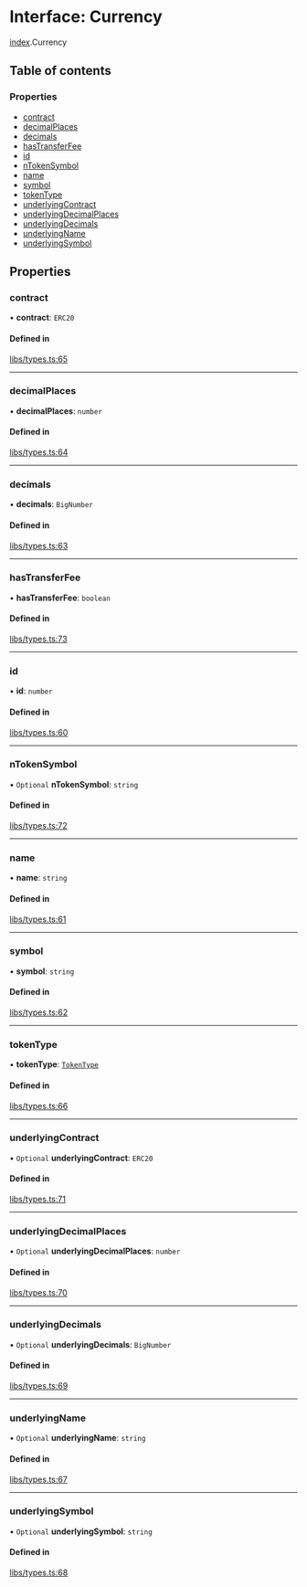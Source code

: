 # Interface: Currency

[index](../modules/index.md).Currency

## Table of contents

### Properties

- [contract](index.Currency.md#contract)
- [decimalPlaces](index.Currency.md#decimalplaces)
- [decimals](index.Currency.md#decimals)
- [hasTransferFee](index.Currency.md#hastransferfee)
- [id](index.Currency.md#id)
- [nTokenSymbol](index.Currency.md#ntokensymbol)
- [name](index.Currency.md#name)
- [symbol](index.Currency.md#symbol)
- [tokenType](index.Currency.md#tokentype)
- [underlyingContract](index.Currency.md#underlyingcontract)
- [underlyingDecimalPlaces](index.Currency.md#underlyingdecimalplaces)
- [underlyingDecimals](index.Currency.md#underlyingdecimals)
- [underlyingName](index.Currency.md#underlyingname)
- [underlyingSymbol](index.Currency.md#underlyingsymbol)

## Properties

### contract

• **contract**: `ERC20`

#### Defined in

[libs/types.ts:65](https://github.com/notional-finance/sdk-v2/blob/fc3a95f/src/libs/types.ts#L65)

___

### decimalPlaces

• **decimalPlaces**: `number`

#### Defined in

[libs/types.ts:64](https://github.com/notional-finance/sdk-v2/blob/fc3a95f/src/libs/types.ts#L64)

___

### decimals

• **decimals**: `BigNumber`

#### Defined in

[libs/types.ts:63](https://github.com/notional-finance/sdk-v2/blob/fc3a95f/src/libs/types.ts#L63)

___

### hasTransferFee

• **hasTransferFee**: `boolean`

#### Defined in

[libs/types.ts:73](https://github.com/notional-finance/sdk-v2/blob/fc3a95f/src/libs/types.ts#L73)

___

### id

• **id**: `number`

#### Defined in

[libs/types.ts:60](https://github.com/notional-finance/sdk-v2/blob/fc3a95f/src/libs/types.ts#L60)

___

### nTokenSymbol

• `Optional` **nTokenSymbol**: `string`

#### Defined in

[libs/types.ts:72](https://github.com/notional-finance/sdk-v2/blob/fc3a95f/src/libs/types.ts#L72)

___

### name

• **name**: `string`

#### Defined in

[libs/types.ts:61](https://github.com/notional-finance/sdk-v2/blob/fc3a95f/src/libs/types.ts#L61)

___

### symbol

• **symbol**: `string`

#### Defined in

[libs/types.ts:62](https://github.com/notional-finance/sdk-v2/blob/fc3a95f/src/libs/types.ts#L62)

___

### tokenType

• **tokenType**: [`TokenType`](../enums/index.TokenType.md)

#### Defined in

[libs/types.ts:66](https://github.com/notional-finance/sdk-v2/blob/fc3a95f/src/libs/types.ts#L66)

___

### underlyingContract

• `Optional` **underlyingContract**: `ERC20`

#### Defined in

[libs/types.ts:71](https://github.com/notional-finance/sdk-v2/blob/fc3a95f/src/libs/types.ts#L71)

___

### underlyingDecimalPlaces

• `Optional` **underlyingDecimalPlaces**: `number`

#### Defined in

[libs/types.ts:70](https://github.com/notional-finance/sdk-v2/blob/fc3a95f/src/libs/types.ts#L70)

___

### underlyingDecimals

• `Optional` **underlyingDecimals**: `BigNumber`

#### Defined in

[libs/types.ts:69](https://github.com/notional-finance/sdk-v2/blob/fc3a95f/src/libs/types.ts#L69)

___

### underlyingName

• `Optional` **underlyingName**: `string`

#### Defined in

[libs/types.ts:67](https://github.com/notional-finance/sdk-v2/blob/fc3a95f/src/libs/types.ts#L67)

___

### underlyingSymbol

• `Optional` **underlyingSymbol**: `string`

#### Defined in

[libs/types.ts:68](https://github.com/notional-finance/sdk-v2/blob/fc3a95f/src/libs/types.ts#L68)
